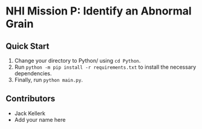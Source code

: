 # NHI Mission P: Identify an Abnormal Grain

## Quick Start
1. Change your directory to Python/ using `cd Python`. 
2. Run `python -m pip install -r requirements.txt` to install the necessary dependencies. 
3. Finally, run `python main.py`.

## Contributors
* Jack Kellerk
* Add your name here